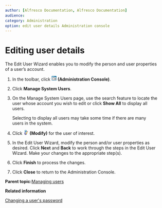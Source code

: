 ```yaml
---
author: [Alfresco Documentation, Alfresco Documentation]
audience: 
category: Administration
option: edit user details Administration console
---
```


# Editing user details

The Edit User Wizard enables you to modify the person and user properties of a user’s account.

1.  In the toolbar, click ![Administration Console](../images/im-adminconsole.png) **\(Administration Console\)**.

2.  Click **Manage System Users**.

3.  On the Manage System Users page, use the search feature to locate the user whose account you wish to edit or click **Show All** to display all users.

    Selecting to display all users may take some time if there are many users in the system.

4.  Click ![Modify](../images/im-user-modify.png) **\(Modify\)** for the user of interest.

5.  In the Edit User Wizard, modify the person and/or user properties as desired. Click **Next** and **Back** to work through the steps in the Edit User Wizard. Make your changes to the appropriate step\(s\).

6.  Click **Finish** to process the changes.

7.  Click **Close** to return to the Administration Console.


**Parent topic:**[Managing users](../concepts/cuh-manage-users.md)

**Related information**  


[Changing a user's password](tuh-user-password.md)


